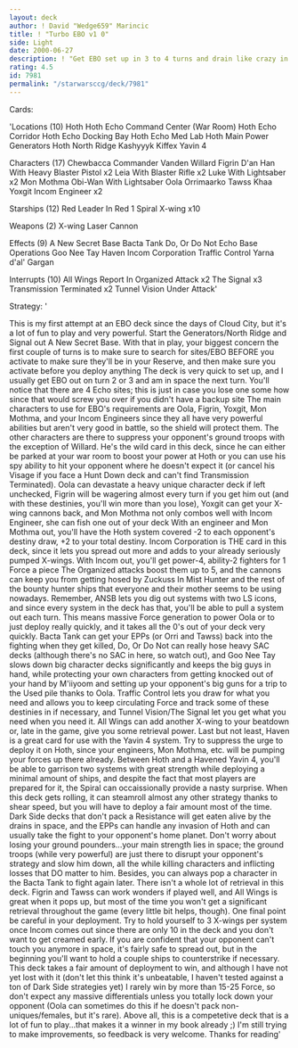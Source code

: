 ```yaml
---
layout: deck
author: ! David "Wedge659" Marincic
title: ! "Turbo EBO v1 0"
side: Light
date: 2000-06-27
description: ! "Get EBO set up in 3 to 4 turns and drain like crazy in space while suicide EPPs take care of ground threats."
rating: 4.5
id: 7981
permalink: "/starwarsccg/deck/7981"
---
```

Cards: 

'Locations (10)
Hoth
Hoth Echo Command Center (War Room)
Hoth Echo Corridor
Hoth Echo Docking Bay
Hoth Echo Med Lab
Hoth Main Power Generators
Hoth North Ridge
Kashyyyk
Kiffex
Yavin 4

Characters (17)
Chewbacca
Commander Vanden Willard
Figrin D'an
Han With Heavy Blaster Pistol x2
Leia With Blaster Rifle x2
Luke With Lightsaber x2
Mon Mothma
Obi-Wan With Lightsaber
Oola
Orrimaarko
Tawss Khaa
Yoxgit
Incom Engineer x2

Starships (12)
Red Leader In Red 1
Spiral
X-wing x10

Weapons (2)
X-wing Laser Cannon

Effects (9)
A New Secret Base
Bacta Tank
Do, Or Do Not
Echo Base Operations
Goo Nee Tay
Haven
Incom Corporation
Traffic Control
Yarna d'al' Gargan

Interrupts (10)
All Wings Report In
Organized Attack x2
The Signal x3
Transmission Terminated x2
Tunnel Vision
Under Attack'

Strategy: '

This is my first attempt at an EBO deck since the days of Cloud City, but it's a lot of fun to play and very powerful.  Start the Generators/North Ridge and Signal out A New Secret Base.  With that in play, your biggest concern the first couple of turns is to make sure to search for sites/EBO BEFORE you activate to make sure they'll be in your Reserve, and then make sure you activate before you deploy anything  The deck is very quick to set up, and I usually get EBO out on turn 2 or 3 and am in space the next turn.  You'll notice that there are 4 Echo sites; this is just in case you lose one some how since that would screw you over if you didn't have a backup site	The main characters to use for EBO's requirements are Oola, Figrin, Yoxgit, Mon Mothma, and your Incom Engineers since they all have very powerful abilities but aren't very good in battle, so the shield will protect them.  The other characters are there to suppress your opponent's ground troops with the exception of Willard.  He's the wild card in this deck, since he can either be parked at your war room to boost your power at Hoth or you can use his spy ability to hit your opponent where he doesn't expect it (or cancel his Visage if you face a Hunt Down deck and can't find Transmission Terminated).  Oola can devastate a heavy unique character deck if left unchecked, Figrin will be wagering almost every turn if you get him out (and with these destinies, you'll win more than you lose), Yoxgit can get your X-wing cannons back, and Mon Mothma not only combos well with Incom Engineer, she can fish one out of your deck  With an engineer and Mon Mothma out, you'll have the Hoth system covered -2 to each opponent's destiny draw, +2 to your total destiny.  Incom Corporation is THE card in this deck, since it lets you spread out more and adds to your already seriously pumped X-wings.  With Incom out, you'll get power-4, ability-2 fighters for 1 Force a piece  The Organized attacks boost them up to 5, and the cannons can keep you from getting hosed by Zuckuss In Mist Hunter and the rest of the bounty hunter ships that everyone and their mother seems to be using nowadays.  Remember, ANSB lets you dig out systems with two LS icons, and since every system in the deck has that, you'll be able to pull a system out each turn.  This means massive Force generation to power Oola or to just deploy really quickly, and it takes all the 0's out of your deck very quickly.  Bacta Tank can get your EPPs (or Orri and Tawss) back into the fighting when they get killed, Do, Or Do Not can really hose heavy SAC decks (although there's no SAC in here, so watch out), and Goo Nee Tay slows down big character decks significantly and keeps the big guys in hand, while protecting your own characters from getting knocked out of your hand by M'iiyoom and setting up your opponent's big guns for a trip to the Used pile thanks to Oola.  Traffic Control lets you draw for what you need and allows you to keep circulating Force and track some of these destinies in if necessary, and Tunnel Vision/The Signal let you get what you need when you need it.  All Wings can add another X-wing to your beatdown or, late in the game, give you some retrieval power.  Last but not least, Haven is a great card for use with the Yavin 4 system.  Try to suppress the urge to deploy it on Hoth, since your engineers, Mon Mothma, etc. will be pumping your forces up there already.  Between Hoth and a Havened Yavin 4, you'll be able to garrison two systems with great strength while deploying a minimal amount of ships, and despite the fact that most players are prepared for it, the Spiral can occaissionally provide a nasty surprise.  When this deck gets rolling, it can steamroll almost any other strategy thanks to shear speed, but you will have to deploy a fair amount most of the time.	Dark Side decks that don't pack a Resistance will get eaten alive by the drains in space, and the EPPs can handle any invasion of Hoth and can usually take the fight to your opponent's home planet.  Don't worry about losing your ground pounders...your main strength lies in space; the ground troops (while very powerful) are just there to disrupt your opponent's strategy and slow him down, all the while killing characters and inflicting losses that DO matter to him.  Besides, you can always pop a character in the Bacta Tank to fight again later.  There isn't a whole lot of retrieval in this deck.	Figrin and Tawss can work wonders if played well, and All Wings is great when it pops up, but most of the time you won't get a significant retrieval throughout the game (every little bit helps, though).  One final point be careful in your deployment.  Try to hold yourself to 3 X-wings per system once Incom comes out since there are only 10 in the deck and you don't want to get creamed early.	If you are confident that your opponent can't touch you anymore in space, it's fairly safe to spread out, but in the beginning you'll want to hold a couple ships to counterstrike if necessary.  This deck takes a fair amount of deployment to win, and although I have not yet lost with it (don't let this think it's unbeatable, I haven't tested against a ton of Dark Side strategies yet) I rarely win by more than 15-25 Force, so don't expect any massive differentials unless you totally lock down your opponent (Oola can sometimes do this if he doesn't pack non-uniques/females, but it's rare).  Above all, this is a competetive deck that is a lot of fun to play...that makes it a winner in my book already ;)  I'm still trying to make improvements, so feedback is very welcome.  Thanks for reading'
